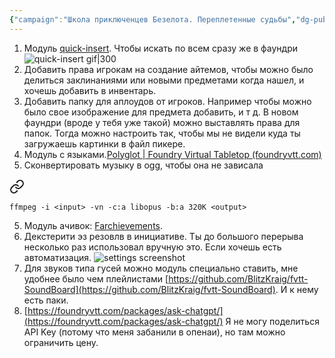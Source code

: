 ```yaml
---
{"campaign":"Школа приключенцев Безелота. Переплетенные судьбы","dg-publish":true,"dg-permalink":"foundry-wishlist","permalink":"/foundry-wishlist/","dgPassFrontmatter":true}
---
```


1. Модуль [quick-insert](https://foundryvtt.com/packages/quick-insert). Чтобы искать по всем сразу же в фаундри
     ![quick-insert gif|300](https://i.imgur.com/sFTBYQw.gif)
2. Добавить права игрокам на создание айтемов, чтобы можно было делиться заклинаниями или новыми предметами когда нашел, и хочешь добавить в инвентарь. 
3. Добавить папку для аплоудов от игроков. Например чтобы можно было свое изображение для предмета добавить, и т д. В новом фаундри (вроде у тебя уже такой) можно выставлять права для папок. Тогда можно настроить так, чтобы мы не видели куда ты загружаешь картинки в файл пикере.
4. Модуль с языками.[Polyglot | Foundry Virtual Tabletop (foundryvtt.com)](https://foundryvtt.com/packages/polyglot/)
5. Сконвертировать музыку в ogg, чтобы она не зависала
   
<div class="transclusion internal-embed is-loaded"><a class="markdown-embed-link" href="/kak-konvertirovat-muzyku-v-ogg/" aria-label="Open link"><svg xmlns="http://www.w3.org/2000/svg" width="24" height="24" viewBox="0 0 24 24" fill="none" stroke="currentColor" stroke-width="2" stroke-linecap="round" stroke-linejoin="round" class="svg-icon lucide-link"><path d="M10 13a5 5 0 0 0 7.54.54l3-3a5 5 0 0 0-7.07-7.07l-1.72 1.71"></path><path d="M14 11a5 5 0 0 0-7.54-.54l-3 3a5 5 0 0 0 7.07 7.07l1.71-1.71"></path></svg></a><div class="markdown-embed">





```shell
ffmpeg -i <input> -vn -c:a libopus -b:a 320K <output>
```

</div></div>

5. Модуль ачивок: [Farchievements](https://foundryvtt.com/packages/farchievements).
6. Декстерити эз резовлв в инициативе. Ты до большого перерыва несколько раз использовал вручную это. Если хочешь есть автоматизация.
      ![settings screenshot](https://i.imgur.com/ah9dvZh.png)
6. Для звуков типа гусей можно модуль специально ставить, мне удобнее было чем плейлистами [https://github.com/BlitzKraig/fvtt-SoundBoard](https://github.com/BlitzKraig/fvtt-SoundBoard). И к нему есть паки. 
7. [https://foundryvtt.com/packages/ask-chatgpt/](https://foundryvtt.com/packages/ask-chatgpt/) Я не могу поделиться API Key (потому что меня забанили в опенаи), но там можно ограничить цену.
